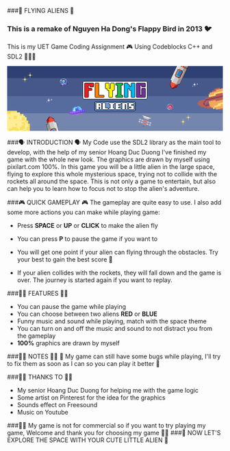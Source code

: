 ###👾 FLYING ALIENS 👾
### This is a remake of Nguyen Ha Dong's Flappy Bird in 2013 🐦
This is my UET Game Coding Assignment 🎮 Using Codeblocks C++ and SDL2 🧑🏻‍💻 

![My Image](https://github.com/duckysayhello/Flying-Aliens/blob/main/image/introduce.png)

###🗣️ INTRODUCTION 🗣️
My Code use the SDL2 library as the main tool to develop, with the help of my senior Hoang Duc Duong I've finished my game with the whole new look. The graphics are drawn by myself using pixilart.com 100%. In this game you will be a little alien in the large space, flying to explore this whole mysterious space, trying not to collide with the rockets all around the space. This is not only a game to entertain, but also can help you to learn how to focus not to stop the alien's adventure.

###🎮 QUICK GAMEPLAY 🎮
The gameplay are quite easy to use. I also add some more actions you can make while playing game:
- Press <b>SPACE</b> or <b>UP</b> or <b>CLICK</b> to make the alien fly
- You can press <b>P</b> to pause the game if you want to

- You will get one point if your alien can flying through the obstacles. Try your best to gain the best score 🥰
- If your alien collides with the rockets, they will fall down and the game is over. The journey is started again if you want to replay.

###🤌🏻 FEATURES 🤌🏻
- You can pause the game while playing
- You can choose between two aliens <b>RED</b> or <b>BLUE</b>
- Funny music and sound while playing, match with the space theme
- You can turn on and off the music and sound to not distract you from the gameplay
- <b>100%</b> graphics are drawn by myself

###🤏🏻 NOTES 🤏🏻
🥲 My game can still have some bugs while playing, I'll try to fix them as soon as I can so you can play it better 🥰

###🫰🏻 THANKS TO 🫰🏻
- My senior Hoang Duc Duong for helping me with the game logic
- Some artist on Pinterest for the idea for the graphics
- Sounds effect on Freesound
- Music on Youtube

###👍🏻 My game is not for commercial so if you want to try playing my game, Welcome and thank you for choosing my game 👍🏻
###👾 NOW LET'S EXPLORE THE SPACE WITH YOUR CUTE LITTLE ALIEN 👾
